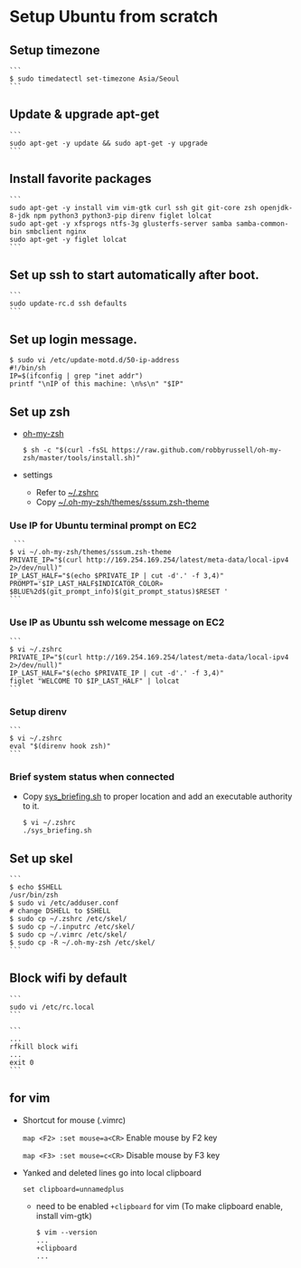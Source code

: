 # Setup Ubuntu from scratch

## Setup timezone

    ```
    $ sudo timedatectl set-timezone Asia/Seoul
    ```

## Update & upgrade apt-get

    ```
    sudo apt-get -y update && sudo apt-get -y upgrade
    ```

## Install favorite packages

    ```
    sudo apt-get -y install vim vim-gtk curl ssh git git-core zsh openjdk-8-jdk npm python3 python3-pip direnv figlet lolcat
    sudo apt-get -y xfsprogs ntfs-3g glusterfs-server samba samba-common-bin smbclient nginx
    sudo apt-get -y figlet lolcat
    ```

## Set up ssh to start automatically after boot.

    ```
    sudo update-rc.d ssh defaults
    ```

## Set up login message.
   
   ```
   $ sudo vi /etc/update-motd.d/50-ip-address
   #!/bin/sh
   IP=$(ifconfig | grep "inet addr")
   printf "\nIP of this machine: \n%s\n" "$IP"
   ```

## Set up zsh
- [oh-my-zsh](https://github.com/robbyrussell/oh-my-zsh)

    ```
    $ sh -c "$(curl -fsSL https://raw.github.com/robbyrussell/oh-my-zsh/master/tools/install.sh)"
    ```

- settings
    - Refer to [~/.zshrc](https://github.com/iandmyhand/settings/blob/master/MacOSX/.zshrc)
    - Copy [~/.oh-my-zsh/themes/sssum.zsh-theme](https://github.com/iandmyhand/settings/blob/master/MacOSX/sssum.zsh-theme)
    
### Use IP for Ubuntu terminal prompt on EC2

     ```
    $ vi ~/.oh-my-zsh/themes/sssum.zsh-theme
    PRIVATE_IP="$(curl http://169.254.169.254/latest/meta-data/local-ipv4 2>/dev/null)"
    IP_LAST_HALF="$(echo $PRIVATE_IP | cut -d'.' -f 3,4)"
    PROMPT='$IP_LAST_HALF$INDICATOR_COLOR» $BLUE%2d$(git_prompt_info)$(git_prompt_status)$RESET '
    ```

### Use IP as Ubuntu ssh welcome message on EC2

    ```
    $ vi ~/.zshrc
    PRIVATE_IP="$(curl http://169.254.169.254/latest/meta-data/local-ipv4 2>/dev/null)"
    IP_LAST_HALF="$(echo $PRIVATE_IP | cut -d'.' -f 3,4)"
    figlet "WELCOME TO $IP_LAST_HALF" | lolcat
    ```

### Setup direnv

    ```
    $ vi ~/.zshrc
    eval "$(direnv hook zsh)"
    ```

### Brief system status when connected

- Copy [sys_briefing.sh](https://github.com/iandmyhand/boilerplates/blob/master/UNIX/sys_briefing.sh) to proper location and add an executable authority to it.

    ```
    $ vi ~/.zshrc
    ./sys_briefing.sh
    ```
    
## Set up skel

    ```
    $ echo $SHELL
    /usr/bin/zsh
    $ sudo vi /etc/adduser.conf
    # change DSHELL to $SHELL
    $ sudo cp ~/.zshrc /etc/skel/
    $ sudo cp ~/.inputrc /etc/skel/
    $ sudo cp ~/.vimrc /etc/skel/
    $ sudo cp -R ~/.oh-my-zsh /etc/skel/
    ```

## Block wifi by default

    ```
    sudo vi /etc/rc.local
    ```

    ```
    ...
    rfkill block wifi
    ...
    exit 0
    ```

## for vim
- Shortcut for mouse (.vimrc)

    ```map <F2> :set mouse=a<CR>``` Enable mouse by F2 key

    ```map <F3> :set mouse=c<CR>``` Disable mouse by F3 key

- Yanked and deleted lines go into local clipboard

    ```set clipboard=unnamedplus```

    - need to be enabled ```+clipboard``` for vim (To make clipboard enable, install vim-gtk)
 
        ```
        $ vim --version
        ...
        +clipboard
        ...
        ```
